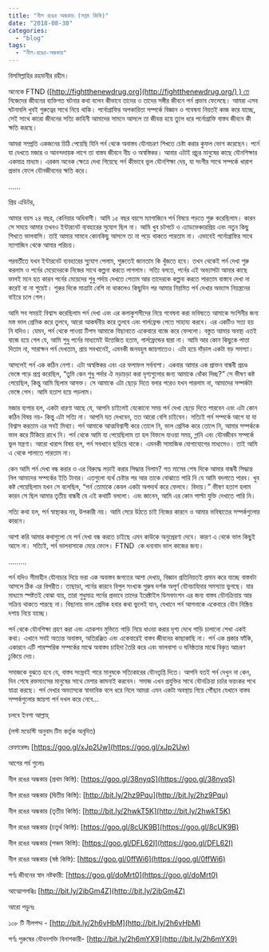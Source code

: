 ```yaml
---
title: "নীল রঙের অন্ধকার (সপ্তম কিস্তি)"
date: "2018-08-30"
categories: 
  - "blog"
tags: 
  - "নীল-রঙের-অন্ধকার"
---
```


বিসমিল্লাহির রহমানীর রহীম।

অনেকে FTND ([http://fightthenewdrug.org](http://fightthenewdrug.org/) ) তে নিজেদের জীবনের ব্যক্তিগত ঘটনার কথা বলেন কীভাবে তাদের ও তাদের সঙ্গীর জীবনে পর্ন প্রভাব ফেলেছে। আমরা এসব ঘটনাবলি খুবই গুরুত্বের সাথে নিয়ে থাকি। পর্নোগ্রাফির অপকারিতা সম্পর্কে বিজ্ঞান ও গবেষনা নিয়তই কাজ করে যাচ্ছে, সেই সাথে কারো জীবনের সত্যি কাহিনী আমাদের সামনে আসলে তা জীবন্ত হয়ে তুলে ধরে পর্নোগ্রাফি বাস্তব জীবনে কী ক্ষতি করছে।

আমরা সম্প্রতি একজনের চিঠি পেয়েছি যিনি পর্ন থেকে অবাস্তব যৌনাচরণ শিখতে চেষ্টা করার কুফল ভোগ করেছেন। পর্নে যা দেখতে মজার ও আনন্দদায়ক লাগে তা বাস্তব জীবনে নীচ ও অস্বস্তিকর। আবার এটাই প্রচুর মানুষের কাছে যৌনশিক্ষার একমাত্র মাধ্যম। এরকম অনেক ক্ষেত্রে দেখা গিয়েছে পর্ন কীভাবে ভুল যৌনশিক্ষা দেয়, যা সংগীর সাথে সম্পর্কে খারাপ প্রভাব ফেলে যৌনজীবনের ক্ষতি করে।

......

প্রিয় এডিটর,

আমার বয়স ২৪ বছর, কেনিয়ার অধিবাসী। আমি ১৫ বছর বয়সে ম্যাগাজিনে পর্ন বিষয়ে পড়তে শুরু করেছিলাম। কারন সে সময়ে আমার তখনও ইন্টারনেট ব্যবহারের সুযোগ ছিল না। আমি খুব চটপটে ও এ্যাডভেঞ্চারপ্রিয় এবং নতুন কিছু শিখতে ভালবাসি। তাই আমার সামনে কোনকিছু আসলে তা না পড়ে থাকতে পারতাম না। এভাবেই পর্নোগ্রাফির সাথে ম্যাগাজিন থেকে আমার পরিচয়।

পরবর্তীতে যখন ইন্টারনেট ব্যবহারের সু্যোগ পেলাম, শুরুতেই জানতাম কি খুঁজতে হবে। তখন থেকেই পর্ন দেখা শুরু করলাম ও পর্নের মেয়েদেরকে নিজের সাথে কল্পনা করতে লাগলাম। সত্যি বলতে, পর্নের এই অভ্যাসটা আমার কাছে ভালই মনে হত কারন পর্নের মেয়েদের শুধু পর্দায় দেখতে পেতাম আর তাদেরকে কল্পনা করতে পারতাম বাস্তবে দেখা না করেই বা না শুয়েই। শুরুর দিকে মাত্রাটা বেশি না থাকলেও কিছুদিন পর আমার নিয়মিত পর্ন দেখার অভ্যাস নিয়ন্ত্রনের বাইরে চলে গেল।

আমি সব সময়ই বিশ্বাস করেছিলাম পর্ন দেখা এবং এর কলাকুশলীদের নিয়ে গবেষনা করা ভবিষ্যতে আমাকে সংগিনীর জন্য মস্ত ভাল প্রেমিক করে তুলবে, আরো আকর্ষনীয় করে তুলবে এবং গার্লফ্রেন্ড পেতে সাহায্য করবে। এর একটিও সত্য হয় নি যদিও। যেমন, পর্ন থেকে পাওয়া টিপস আমাকে বিছানাতে একেবারে বাজে করে ফেললো। বস্তুত আমার অবস্থা এতই বাজে হয়ে গেল যে, আমি শুধু পর্নের মাধ্যমেই উত্তেজিত হতাম, গার্লফ্রেন্ডের দ্বারা না। আমি আর কোন কিছুকে পাত্তা দিতাম না, সারাক্ষন পর্ন দেখতাম, প্রায় সবখানেই, এমনকী জনবহুল জায়গাতেও। এটা হয়ে দাঁড়াল একটা বড় সমস্যা।

আসলেই পর্ন এক কঠিন নেশা। এটা অস্বস্তিকর এবং এর ফলাফল সর্বনাশা। একবার আমার এক প্রাক্তন বান্ধবী প্রচণ্ড ভেঙ্গে পড়ে প্রশ্ন করেছিল, “তুমি কেন শুধু পর্দার ঐ নড়াচড়া করা দৃশ্যগুলোর জন্য আমাকে ধোঁকা দিচ্ছ?” সে ভীষণ কষ্ট পেয়েছিল, কিন্তু আমি ছিলাম আসক্ত। সে আমাকে এটা ছেড়ে দিতে বলার পরেও যখন পারলাম না, আমাদের সম্পর্কটা ভেঙ্গে গেল। আমি হতাশ হয়ে পড়লাম।

মজার ব্যপার হল, একটা ধারণা আছে যে, আপনি চাইলেই যেকোনো সময় পর্ন দেখা ছেড়ে দিতে পারবেন এবং এটা কোন কঠিন বিষয় নয়- কিন্তু এটা সত্যি না। আপনি যত দেখবেন, তত আরো বেশি চাইবেন। সত্যিই পর্ন সম্পর্কে আগে যা যা বিশ্বাস করতাম এর সবই মিথ্যা। পর্ন আমাকে আত্মবিশ্বাসী করে তোলে নি, ভাল প্রেমিক করে তোলে নি, আমার সম্পর্ককে ভাল করে টিকিয়ে রাখে নি। পর্ন থেকে আমি যা পেয়েছিলাম তা হল বিফলে যাওয়া সময়, গ্লানি এবং যৌনজীবন সম্পর্কে ভুল মন্ত্রণা। আরো খারাপ বিষয় হল, পর্ন সবখানে ছড়িয়ে থাকে। এমনকী সামাজিক যোগাযোগের মাধ্যমেও। তাই আমি এ থেকে পালাতে পারতাম না।

কেন আমি পর্ন দেখা বন্ধ করার ও এর বিরুদ্ধে লড়াই করার সিদ্ধান্ত নিলাম? গত মাসের শেষ দিকে আমার বান্ধবী সিদ্ধান্ত নিল আমাদের সম্পর্কের ইতি টানার। এতগুলো ব্যর্থ চেষ্টার পর আর তাকে বোঝাতে পারি নি যে আমি বদলাতে পারব। খুব কষ্ট পেয়েছিলাম যখন সে বলেছিল, “পর্ন তোমাকে কেবল একটা অপদার্থ করে ফেলবে। বিদায়।” ভীষণ হতাশ হলাম কারন সে ছিল আমার তৃতীয় বান্ধবী যে এই কথাটি বললো। এবং জানেন, আমি এর কোন পাল্টা যুক্তি দেখাতে পারি নি।

সত্যি কথা হল, পর্ন স্বাস্থ্যকর নয়, উপকারী নয়। আমি সেরে উঠতে চাই নিজের কারনে ও আমার ভবিষ্যতের সম্পর্কগুলোর কারনে।

আশা করি আমার কথাগুলো যে পর্ন দেখা বন্ধ করতে চাইছে এমন কাউকে অনুপ্রেরণা দেবে। কারণ এ থেকে ভাল কিছুই আসে না। সত্যিই, পর্ন ভালবাসাকে মেরে ফেলে। FTND  কে ধন্যবাদ ভাল কাজের জন্য।

.........

পর্ন যদিও সীমাহীন যৌনাচার দিয়ে ভরা এক অবাস্তব জগতের আশা দেখায়, বিজ্ঞান প্রতিনিয়তই প্রমান করে যাচ্ছে বাস্তবটা আসলে ঠিক এর বিপরীত। তাছাড়া, পর্নের কারনে বিপুল সংখ্যক পুরুষ দর্শক অপূর্ণ যৌনচাহিদার সমস্যায় ভুগছে। যার মাধ্যমে স্পষ্টতই বোঝা যায়, তারা শুধুমাত্র পর্নের প্রভাবে তাদের ইরেক্টাইল ডিসফাংশন এর জন্য বাস্তব যৌনক্রিয়ায় আর সক্রিয় থাকতে পারছে না। বিছানায় ভাল প্রেমিক হবার কথা ভুলেই যান, যেখানে পর্ন আপনাকে একেবারে যৌন নিষ্ক্রিয় দশায় নিয়ে যাচ্ছে।

পর্ন থেকে যৌনশিক্ষা গ্রহণ করা এবং এ্যাকশন মুভিতে গাড়ি নিয়ে ধাওয়া করার দৃশ্য দেখে গাড়ি চালানো শেখা একই কথা। এখানে সবই অত্যন্ত অবাস্তব, অতিরঞ্জিত এবং একেবারেই বাস্তব জীবনের কাছাকাছি না। পর্ন এক প্রকার ফাঁকি, একারনে এটি পারস্পরিক সম্পর্কের মাঝে অবাস্তব চাহিদা তৈরি করে এবং ভালবাসা ও ঘনিষ্ঠতার মাঝে বিকৃত আচরণ ঢুকিয়ে দেয়।

সমাজকে বুঝতে হবে যে, বাস্তব সংস্রবই পারে মানুষকে সত্যিকারের যৌনতৃপ্তি দিতে। আপনি যতই পর্ন দেখুন না কেন, দিন শেষে রক্তমাংসের মানুষের সাথে মেশার কামনাই করবেন। সমাজ এখন প্রযুক্তির সাথে যৌনক্রিয়া চর্চার ভয়ংকর পথে যাত্রা করছে। পর্ন দেখার অভ্যাসকে স্বাভাবিক বলে ধরে নিলে আমরা এমন একটা অবস্থায় গিয়ে পৌঁছাব যেখানে বাস্তব সম্পর্কগুলোর জায়গা পর্ন দখল করে নেবে...

চলবে ইনশা আল্লাহ্‌

(লস্ট মডেস্টি অনুবাদ টিম কর্তৃক অনূদিত)

রেফারেন্সঃ [https://goo.gl/xJp2Uw](https://goo.gl/xJp2Uw)

আগের পর্ব গুলোঃ

নীল রঙের অন্ধকার (প্রথম কিস্তি): [https://goo.gl/38nyqS](https://goo.gl/38nyqS)

নীল রঙের অন্ধকার (দ্বিতীয় কিস্তি): [http://bit.ly/2hz9Pqu](http://bit.ly/2hz9Pqu)

নীল রঙের অন্ধকার (তৃতীয় কিস্তি): [http://bit.ly/2hwkT5K](http://bit.ly/2hwkT5K)

নীল রঙের অন্ধকার (চতুর্থ কিস্তি): [https://goo.gl/8cUK9B](https://goo.gl/8cUK9B)

নীল রঙের অন্ধকার (পঞ্চম কিস্তি): [https://goo.gl/DFL62I](https://goo.gl/DFL62I)

নীল রঙের অন্ধকার (ষষ্ঠ কিস্তি): [https://goo.gl/0ffWi6](https://goo.gl/0ffWi6)

পর্ণঃ জীবনের স্বাদ নষ্টকারী: [https://goo.gl/doMrt0](https://goo.gl/doMrt0)

আত্মোপলব্ধিঃ [http://bit.ly/2ibGm4Z](http://bit.ly/2ibGm4Z)

আরো পড়ুনঃ

১০৮ টি নীলপদ্ম - [http://bit.ly/2h6vHbM](http://bit.ly/2h6vHbM)

পর্ণঃ পুরুষের যৌবনশক্তি বিনাশকারী- [http://bit.ly/2h6mYX9](http://bit.ly/2h6mYX9)
